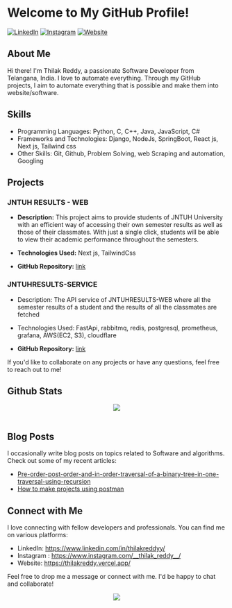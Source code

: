 # Welcome to My GitHub Profile!

[![LinkedIn](https://img.shields.io/badge/LinkedIn-Connect-blue?style=flat-square&logo=linkedin)](https://www.linkedin.com/in/thilakreddyy/)
[![Instagram](https://img.shields.io/badge/Instagram-E4405F?style=flat-square&logo=instagram&logoColor=white)](https://www.instagram.com/__thilak_reddy__/)
[![Website](https://img.shields.io/badge/Website-Visit-green?style=flat-square&logo=wordpress)](https://thilakreddy.vercel.app/)

## About Me

Hi there! I'm Thilak Reddy, a passionate Software Developer from Telangana, India. I love to automate everything. Through my GitHub projects, I aim to automate everything that is possible and make them into website/software.

## Skills

- Programming Languages: Python, C, C++, Java, JavaScript, C#
- Frameworks and Technologies: Django, NodeJs, SpringBoot, React js, Next js, Tailwind css
- Other Skills: Git, Github, Problem Solving, web Scraping and automation, Googling

## Projects

### JNTUH RESULTS - WEB

- **Description:** This project aims to provide students of JNTUH University with an efficient way of accessing their own semester results as well as those of their classmates. With just a single click, students will be able to view their academic performance throughout the semesters.
  
- **Technologies Used:** Next js, TailwindCss

- **GitHub Repository:** [link](https://github.com/ThilakReddyy/JNTUHRESULTS-WEB/)

### JNTUHRESULTS-SERVICE 

- Description: The API service of JNTUHRESULTS-WEB where all the semester results of a student and the results of all the classmates are fetched
  
- Technologies Used: FastApi, rabbitmq, redis, postgresql, prometheus, grafana, AWS(EC2, S3), cloudflare
  
- **GitHub Repository:** [link](https://github.com/ThilakReddyy/jntuhresults-backend/)



If you'd like to collaborate on any projects or have any questions, feel free to reach out to me!


## Github Stats  
<div align="center"><img src="https://github-readme-stats.vercel.app/api?username=thilakreddyy&show_icons=true&count_private=true&hide_border=true" align="center" /></div>  

<br/>  


## Blog Posts

I occasionally write blog posts on topics related to Software and algorithms. Check out some of my recent articles:

- [Pre-order-post-order-and-in-order-traversal-of-a-binary-tree-in-one-traversal-using-recursion](https://www.geeksforgeeks.org/pre-order-post-order-and-in-order-traversal-of-a-binary-tree-in-one-traversal-using-recursion/)
- [How to make projects using postman](https://www.geeksforgeeks.org/how-to-make-automation-projects-using-postman/
)


## Connect with Me

I love connecting with fellow developers and professionals. You can find me on various platforms:

- LinkedIn: https://www.linkedin.com/in/thilakreddyy/
- Instagram : https://www.instagram.com/__thilak_reddy__/
- Website: https://thilakreddy.vercel.app/

Feel free to drop me a message or connect with me. I'd be happy to chat and collaborate!

<div align="center">
<img src="https://komarev.com/ghpvc/?username=ThilakReddyy&&style=flat-square" align="center" />
</div>  
  
